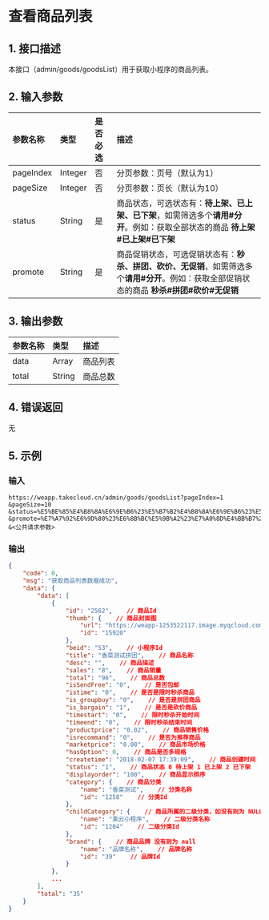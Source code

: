 # 查看商品列表

## 1. 接口描述

本接口（admin/goods/goodsList）用于获取小程序的商品列表。

## 2. 输入参数

| 参数名称 | 类型 | 是否必选 | 描述 |
| :--- | :--- | :--- | :--- |
| pageIndex | Integer | 否 | 分页参数：页号（默认为1） |
| pageSize | Integer | 否 | 分页参数：页长（默认为10） |
| status | String | 是 | 商品状态，可选状态有：**待上架、已上架、已下架**，如需筛选多个**请用\#分开**。例如：获取全部状态的商品  **待上架\#已上架\#已下架** |
| promote | String | 是 | 商品促销状态，可选促销状态有：**秒杀、拼团、砍价、无促销**，如需筛选多个**请用\#分开**。例如：获取全部促销状态的商品 **秒杀\#拼团\#砍价\#无促销** |

## 3. 输出参数

| 参数名称 | 类型 | 描述 |
| :--- | :--- | :--- |
| data | Array | 商品列表 |
| total | String | 商品总数 |

## 4. 错误返回

无

## 5. 示例

### 输入

```
https://weapp.takecloud.cn/admin/goods/goodsList?pageIndex=1
&pageSize=10
&status=%E5%BE%85%E4%B8%8A%E6%9E%B6%23%E5%B7%B2%E4%B8%8A%E6%9E%B6%23%E5%B7%B2%E4%B8%8B%E6%9E%B6
&promote=%E7%A7%92%E6%9D%80%23%E6%8B%BC%E5%9B%A2%23%E7%A0%8D%E4%BB%B7%23%E6%97%A0%E4%BF%83%E9%94%80
&<公共请求参数>
```

### 输出

```json
{
    "code": 0,
    "msg": "获取商品列表数据成功",
    "data": {
        "data": [
            {
                "id": "2562",    // 商品Id
                "thumb": {    // 商品封面图
                    "url": "https://weapp-1253522117.image.myqcloud.com//image/20180124/7c362490cc2711a3.png",    // 封面图URL
                    "id": "15920"
                },
                "beid": "53",    // 小程序Id
                "title": "香菜测试拼团",    // 商品名称
                "desc": "",    // 商品描述
                "sales": "8",    // 商品销量
                "total": "96",    // 商品总数
                "isSendFree": "0",    // 是否包邮
                "istime": "0",    // 是否是限时秒杀商品
                "is_groupbuy": "0",    // 是否是拼团商品
                "is_bargain": "1",    // 是否是砍价商品
                "timestart": "0",    // 限时秒杀开始时间
                "timeend": "0",    // 限时秒杀结束时间
                "productprice": "0.02",    // 商品销售价格
                "isrecommand": "0",    // 是否为推荐商品
                "marketprice": "0.00",    // 商品市场价格
                "hasOption": 0,    // 商品是否多规格
                "createtime": "2018-02-07 17:39:09",    // 商品创建时间
                "status": "1",    // 商品状态 0 待上架 1 已上架 2 已下架 
                "displayorder": "100",    // 商品显示排序
                "category": {    // 商品分类
                    "name": "香菜测试",    // 分类名称
                    "id": "1258"    // 分类Id
                },
                "childCategory": {    // 商品所属的二级分类，如没有则为 NULL
                    "name": "乘云小程序",    // 二级分类名称
                    "id": "1204"    // 二级分类Id
                },
                "brand": {    // 商品品牌 没有则为 null
                    "name": "品牌名称",    // 品牌名称
                    "id": "39"    // 品牌Id
                }
            },
            ...
        ],
        "total": "35"
    }
}
```



